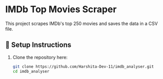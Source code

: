 # IMDb Top Movies Scraper

This project scrapes IMDb's top 250 movies and saves the data in a CSV file.

## 🔧 Setup Instructions

1. Clone the repository here:
   ```bash
   git clone https://github.com/Harshita-Dev-11/imdb_analyser.git
   cd imdb_analyser
